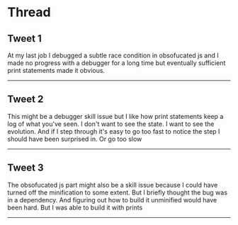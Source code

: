 # Thread

## Tweet 1

At my last job I debugged a subtle race condition in obsofucated js and I made no progress with a debugger for a long time but eventually sufficient print statements made it obvious.

---

## Tweet 2

This might be a debugger skill issue but I like how print statements keep a log of what you've seen. I don't want to see the state. I want to see the evolution. And if I step through it's easy to go too fast to notice the step I should have been surprised in. Or go too slow

---

## Tweet 3

The obsofucated js part might also be a skill issue because I could have turned off the minification to some extent. But I briefly thought the bug was in a dependency. And figuring out how to build it unminified would have been hard. But I was able to build it with prints

---

